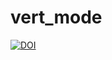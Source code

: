 # vert_mode
[![DOI](https://zenodo.org/badge/520009152.svg)](https://zenodo.org/badge/latestdoi/520009152)
